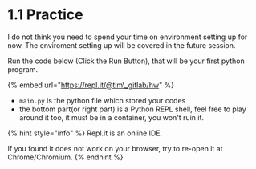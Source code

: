 # 1.1 Practice

I do not think you need to spend your time on environment setting up for now. The enviroment setting up will be covered in the future session.

Run the code below \(Click the Run Button\), that will be your first python program.

{% embed url="https://repl.it/@tim\_gitlab/hw" %}

* `main.py` is the python file which stored your codes
* the bottom part\(or right part\) is a Python REPL shell, feel free to play around it too, it must be in a container, you won't ruin it.



{% hint style="info" %}
Repl.it is an online IDE.

If you found it does not work on your browser, try to re-open it at Chrome/Chromium.
{% endhint %}

